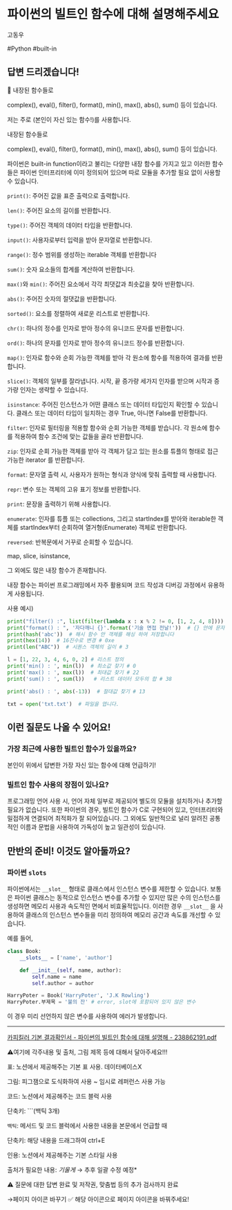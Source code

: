 # 파이썬의 빌트인 함수에 대해 설명해주세요

고동우

#Python #built-in 

## **답변 드리겠습니다!**

<aside>
📌 내장된 함수들로

complex(), eval(), filter(), format(), min(), max(), abs(), sum() 등이 있습니다.

저는 주로 (본인이 자신 있는 함수!)를 사용합니다. 

</aside>

내장된 함수들로

complex(), eval(), filter(), format(), min(), max(), abs(), sum() 등이 있습니다.

파이썬은 built-in function이라고 불리는 다양한 내장 함수를 가지고 있고 이러한 함수들은 파이썬 인터프리터에 이미 정의되어 있으며 따로 모듈을 추가할 필요 없이 사용할 수 있습니다. 

`print()`: 주어진 값을 표준 출력으로 출력합니다.

`len()`: 주어진 요소의 길이를 반환합니다.

`type()`: 주어진 객체의 데이터 타입을 반환합니다.

`input()`: 사용자로부터 입력을 받아 문자열로 반환합니다.

 `range()`: 정수 범위를 생성하는 iterable 객체를 반환합니다

`sum()`: 숫자 요소들의 합계를 계산하여 반환합니다.

`max()`와 `min()`: 주어진 요소에서 각각 최댓값과 최솟값을 찾아 반환합니다.

`abs()`: 주어진 숫자의 절댓값을 반환합니다.

`sorted()`: 요소를 정렬하여 새로운 리스트로 반환합니다.

`chr()`: 하나의 정수를 인자로 받아 정수의 유니코드 문자를 반환합니다.

`ord()`: 하나의 문자를 인자로 받아 정수의 유니코드 정수를 반환합니다.

`map()`: 인자로 함수와 순회 가능한 객체를 받아 각 원소에 함수를 적용하여 결과를 반환합니다.

`slice()`: 객체의 일부를 잘라냅니다. 시작, 끝 증가량 세가지 인자를 받으며 시작과 증가량 인자는 생략할 수 있습니다.

`isinstance`: 주어진 인스턴스가 어떤 클래스 또는 데이터 타입인지 확인할 수 있습니다. 클래스 또는 데이터 타입이 일치하는 경우 True, 아니면 False를 반환합니다.

`filter`: 인자로 필터링을 적용할 함수와 순회 가능한 객체를 받습니다. 각 원소에 함수를 적용하여 함수 조건에 맞는 값들을 골라 반환합니다.

`zip`: 인자로 순회 가능한 객체를 받아 각 객체가 담고 있는 원소를 튜플의 형태로 접근 가능한 iterator 를 반환합니다.

`format`: 문자열 출력 시, 사용자가 원하는 형식과 양식에 맞춰 출력할 때 사용합니다. 

`repr`: 변수 또는 객체의 고유 표기 정보를 반환합니다. 

`print`: 문장을 출력하기 위해 사용합니다.

`enumerate`: 인자를 튜플 또는 collections, 그리고 startIndex를 받아와 iterable한 객체를 startIndex부터 순회하여 열거형(Enumerate) 객체로 반환합니다.

`reversed`: 반복문에서 거꾸로 순회할 수 있습니다.

map, slice, isinstance,  

그 외에도 많은 내장 함수가 존재합니다.

내장 함수는 파이썬 프로그래밍에서 자주 활용되며 코드 작성과 디버깅 과정에서 유용하게 사용됩니다. 

사용 예시)

```python
print("filter() :", list(filter(lambda x : x % 2 != 0, [1, 2, 4, 8])))  # 조건에 부합하는 요소만 걸러내기
print("format() : ", '자다깨니 {}'.format('기술 면접 전날!'))  # {} 안에 문자열 삽입, f"..." 형태로도 사용
print(hash('abc'))  # 해시 함수 안 객체를 해싱 하여 저장합니다
print(hex(14))  # 16진수로 변경 # 0xe
print(len("ABC"))  # 시퀀스 객체의 길이 # 3

l = [1, 22, 3, 4, 6, 0, 2] # 리스트 정의
print('min() : ', min(l))  # 최소값 찾기 # 0
print('max() : ', max(l))  # 최대값 찾기 # 22
print('sum() : ', sum(l))   # 리스트 데이터 모두의 합 # 38

print('abs() : ', abs(-13))  # 절대값 찾기 # 13

txt = open('txt.txt')  # 파일을 엽니다.
```

## **이런 질문도 나올 수 있어요!**

### 가장 최근에 사용한 빌트인 함수가 있을까요?

본인이 위에서 답변한 가장 자신 있는 함수에 대해 언급하기!

### 빌트인 함수 사용의 장점이 있나요?

프로그래밍 언어 사용 시, 언어 자체 일부로 제공되어 별도의 모듈을 설치하거나 추가할 필요가 없습니다. 또한 파이썬의 경우, 빌트인 함수가 C로 구현되어 있고, 인터프리터와 밀접하게 연결되어 최적화가 잘 되어있습니다. 그 외에도 일반적으로 널리 알려진 공통적인 이름과 문법을 사용하여 가독성이 높고 일관성이 있습니다. 

## **만반의 준비! 이것도 알아둘까요?**

### 파이썬 `slots`

파이썬에서는 `__slot__` 형태로 클래스에서 인스턴스 변수를 제한할 수 있습니다. 보통은 파이썬 클래스는 동적으로 인스턴스 변수를 추가할 수 있지만 많은 수의 인스턴스를 생성하면 메모리 사용과 속도적인 면에서 비효율적입니다. 이러한 경우 `__slot__` 을 사용하여 클래스의 인스턴스 변수들을 미리 정의하여 메모리 공간과 속도를 개선할 수 있습니다.

예를 들어,

```python
class Book:
	__slots__ = ['name', 'author']

	def __init__(self, name, author):
		self.name = name
		self.author = author

HarryPoter = Book('HarryPoter', 'J.K Rowling')
HarryPoter.부제목 = '불의 잔' # error, slot에 포함되어 있지 않은 변수 
```

이 경우 미리 선언하지 않은 변수를 사용하여 에러가 발생합니다.

---

[카피킬러 기본 결과확인서 - 파이썬의 빌트인 함수에 대해 설명해 - 238862191.pdf](%25EC%25B9%25B4%25ED%2594%25BC%25ED%2582%25AC%25EB%259F%25AC_%25EA%25B8%25B0%25EB%25B3%25B8_%25EA%25B2%25B0%25EA%25B3%25BC%25ED%2599%2595%25EC%259D%25B8%25EC%2584%259C_-_%25ED%258C%258C%25EC%259D%25B4%25EC%258D%25AC%25EC%259D%2598_%25EB%25B9%258C%25ED%258A%25B8%25EC%259D%25B8_%25ED%2595%25A8%25EC%2588%2598%25EC%2597%2590_%25EB%258C%2580%25ED%2595%25B4_%25EC%2584%25A4%25EB%25AA%2585%25ED%2595%25B4_-_238862191.pdf)

⚠️여기에 각주내용 및 출처, 그림 제목 등에 대해서 달아주세요!!!

표: 노션에서 제공해주는 기본 표 사용. 데이터베이스X

그림: 피그잼으로 도식화하여 사용 ~ 임시로 레퍼런스 사용 가능

코드: 노션에서 제공해주는 코드 블럭 사용 

단축키: ```(백틱 3개)

`백틱`: 메서드 및 코드 블럭에서 사용한 내용을 본문에서 언급할 때 

단축키: 해당 내용을 드래그하여 ctrl+E

인용: 노션에서 제공해주는 기본 스타일 사용

출처가 필요한 내용: *기울게* → 추후 일괄 수정 예정*

⚠️ 질문에 대한 답변 완료 및 저작권, 맞춤법 등의 추가 검사까지 완료

→페이지 아이콘 바꾸기 ✅ 해당 아이콘으로 페이지 아이콘을 바꿔주세요!